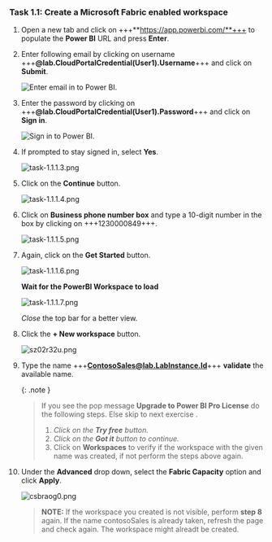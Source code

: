 ### Task 1.1: Create a Microsoft Fabric enabled workspace

1. Open a new tab and click on +++**https://app.powerbi.com/**+++ to populate the **Power BI** URL and press **Enter**.

2. Enter following email by clicking on username +++**@lab.CloudPortalCredential(User1).Username**+++ and click on **Submit**.

	![Enter email in to Power BI.](../media/instructions240153/task-1.1.1.png)

3. Enter the password by clicking on +++**@lab.CloudPortalCredential(User1).Password**+++ and click on **Sign in**.

	![Sign in to Power BI.](../media/instructions240153/task-1.1.1.2.png)

4. If prompted to stay signed in, select **Yes**.

	![task-1.1.1.3.png](../media/instructions240153/task-1.1.1.3.png)

5. Click on the **Continue** button.

	![task-1.1.1.4.png](../media/instructions240153/task-1.1.1.4.png)

6. Click on **Business phone number box** and type a 10-digit number in the box by clicking on +++1230000849+++. 

	![task-1.1.1.5.png](../media/instructions240153/task-1.1.1.5.png)

7. Again, click on the **Get Started** button.

	![task-1.1.1.6.png](../media/instructions240153/task-1.1.1.6.png)

	**Wait for the PowerBI Workspace to load**

	![task-1.1.1.7.png](../media/instructions240153/task-1.1.1.7.png)

	*Close* the top bar for a better view.

8. Click the **+ New workspace** button.

	<!-- !IMAGE[euxmwptl.png](../media/instructions249094/euxmwptl.png) -->

	![sz02r32u.png](../media/instructions249094/sz02r32u.png)

9. Type the name +++**ContosoSales@lab.LabInstance.Id**+++ **validate** the available name.

	{: .note }
 	>If you see the pop message **Upgrade to Power BI Pro License** do the following steps. Else skip to next exercise .
	>1. *Click on the **Try free** button.*
	>2. *Click on the **Got it** button to continue.*
	>3. Click on **Workspaces** to verify if the workspace with the given name was created, if not perform the steps above again.

10. Under the **Advanced** drop down, select the **Fabric Capacity** option and click **Apply**.

	![csbraog0.png](../media/instructions249094/csbraog0.png)

	>**NOTE:** If the workspace you created is not visible, perform **step 8** again.
	>If the name contosoSales is already taken, refresh the page and check again. The workspace might alreadt be created.
